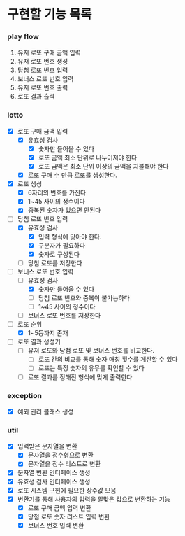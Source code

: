 # 구현할 기능 목록

### play flow
1. 유저 로또 구매 금액 입력
2. 유저 로또 번호 생성
3. 당첨 로또 번호 입력
4. 보너스 로또 번호 입력
5. 유저 로또 번호 출력
6. 로또 결과 출력

### lotto
- [x] 로또 구매 금액 입력
    - [x] 유효성 검사
        - [x] 숫자만 들어올 수 있다
        - [x] 로또 금액 최소 단위로 나누어져야 한다
        - [x] 로또 금액은 최소 단위 이상의 금액을 지불해야 한다
    - [x] 로또 구매 수 만큼 로또를 생성한다.
- [x] 로또 생성
    - [x] 6자리의 번호를 가진다
    - [x] 1~45 사이의 정수이다
    - [x] 중복된 숫자가 있으면 안된다
- [ ] 당첨 로또 번호 입력
    - [x] 유효성 검사
        - [x] 입력 형식에 맞아야 한다.
        - [x] 구분자가 필요하다
        - [x] 숫자로 구성된다
    - [ ] 당첨 로또를 저장한다
- [ ] 보너스 로또 번호 입력
    - [ ] 유효성 검사
      - [x] 숫자만 들어올 수 있다
      - [ ] 당첨 로또 번호와 중복이 불가능하다
      - [ ] 1~45 사이의 정수이다
    - [ ] 보너스 로또 번호를 저장한다
- [ ] 로또 순위
  - [x] 1~5등까지 존재
- [ ] 로또 결과 생성기
    - [ ] 유저 로또와 당첨 로또 및 보너스 번호를 비교한다.
        - [ ] 로또 간의 비교를 통해 숫자 매칭 횟수를 계산할 수 있다
        - [ ] 로또는 특정 숫자의 유무를 확인할 수 있다
    - [ ] 로또 결과를 정해진 형식에 맞게 출력한다

### exception
- [x] 예외 관리 클래스 생성

### util
- [x] 입력받은 문자열을 변환
    - [x] 문자열을 정수형으로 변환
    - [x] 문자열을 정수 리스트로 변환
- [x] 문자열 변환 인터페이스 생성
- [x] 유효성 검사 인터페이스 생성
- [x] 로또 시스템 구현에 필요한 상수값 모음
- [x] 변환기를 통해 사용자의 입력을 알맞은 값으로 변환하는 기능
  - [x] 로또 구매 금액 입력 변환
  - [x] 당첨 로또 숫자 리스트 입력 변환
  - [x] 보너스 번호 입력 변환